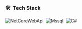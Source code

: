 ### 🛠 &nbsp;Tech Stack

![NetCoreWebApi](https://img.shields.io/badge/-NetCoreWebApi-purple?style=flat&logo=c%20sharp)&nbsp;
![Mssql](https://img.shields.io/badge/-Mssql-purple?style=flat&logo=c%20sharp)&nbsp;
![C#](https://img.shields.io/badge/-C#%20Language-05122A?style=flat&logo=C&logoColor=A8B9CC)&nbsp;

	
